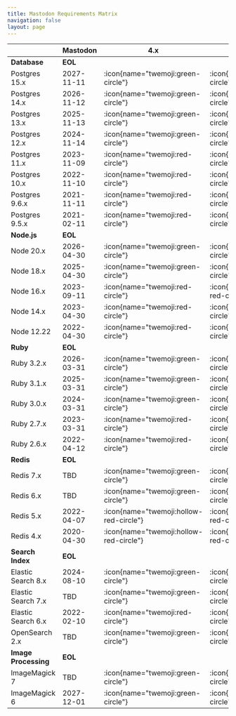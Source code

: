 ```yaml
---
title: Mastodon Requirements Matrix
navigation: false
layout: page
---
```


|                      	| **Mastodon** 	| **4.x**                                	| **4.2-rc1**                            	| **4.1.7**                              	| **4.0.9**                              	| **3.5.13**                             	| **3.4.10**                             	|
|----------------------	|--------------	|----------------------------------------	|----------------------------------------	|----------------------------------------	|----------------------------------------	|----------------------------------------	|----------------------------------------	|
| **Database**         	| **EOL**      	|                                        	|                                        	|                                        	|                                        	|                                        	|                                        	|
| Postgres 15.x        	| 2027-11-11   	| :icon{name="twemoji:green-circle"}      	| :icon{name="twemoji:green-circle"}      	| :icon{name="twemoji:green-circle"}      	| :icon{name="twemoji:green-circle"}      	| ::card{icon=twemoji:white-circle}      	| ::card{icon=twemoji:white-circle}      	|
| Postgres 14.x        	| 2026-11-12   	| :icon{name="twemoji:green-circle"}      	| :icon{name="twemoji:green-circle"}      	| :icon{name="twemoji:green-circle"}      	| :icon{name="twemoji:green-circle"}      	| :icon{name="twemoji:green-circle"}      	| ::card{icon=twemoji:white-circle}      	|
| Postgres 13.x        	| 2025-11-13   	| :icon{name="twemoji:green-circle"}      	| :icon{name="twemoji:green-circle"}      	| :icon{name="twemoji:green-circle"}      	| :icon{name="twemoji:green-circle"}      	| :icon{name="twemoji:green-circle"}      	| :icon{name="twemoji:green-circle"}      	|
| Postgres 12.x        	| 2024-11-14   	| :icon{name="twemoji:green-circle"}      	| :icon{name="twemoji:green-circle"}      	| :icon{name="twemoji:green-circle"}      	| :icon{name="twemoji:green-circle"}      	| :icon{name="twemoji:green-circle"}      	| :icon{name="twemoji:green-circle"}      	|
| Postgres 11.x        	| 2023-11-09   	| :icon{name="twemoji:red-circle"}        	| :icon{name="twemoji:yellow-circle"}           	| :icon{name="twemoji:green-circle"}      	| :icon{name="twemoji:green-circle"}      	| :icon{name="twemoji:green-circle"}      	| :icon{name="twemoji:green-circle"}      	|
| Postgres 10.x        	| 2022-11-10   	| :icon{name="twemoji:red-circle"}        	| :icon{name="twemoji:yellow-circle"}           	| :icon{name="twemoji:hollow-red-circle"}       	| :icon{name="twemoji:hollow-red-circle"}       	| :icon{name="twemoji:green-circle"}      	| :icon{name="twemoji:green-circle"}      	|
| Postgres 9.6.x       	| 2021-11-11   	| :icon{name="twemoji:red-circle"}        	| :icon{name="twemoji:red-circle"}        	| :icon{name="twemoji:red-circle"}        	| :icon{name="twemoji:red-circle"}        	| :icon{name="twemoji:hollow-red-circle"}       	| :icon{name="twemoji:green-circle"}      	|
| Postgres 9.5.x       	| 2021-02-11   	| :icon{name="twemoji:red-circle"}        	| :icon{name="twemoji:red-circle"}        	| :icon{name="twemoji:red-circle"}        	| :icon{name="twemoji:red-circle"}        	| :icon{name="twemoji:hollow-red-circle"}       	| :icon{name="twemoji:hollow-red-circle"}       	|
| **Node.js**          	| **EOL**      	|                                        	|                                        	|                                        	|                                        	|                                        	|                                        	|
| Node 20.x            	| 2026-04-30   	| :icon{name="twemoji:green-circle"}      	| :icon{name="twemoji:green-circle"}      	| ::card{icon=twemoji:white-circle}      	| ::card{icon=twemoji:white-circle}      	| ::card{icon=twemoji:white-circle}      	| ::card{icon=twemoji:white-circle}      	|
| Node 18.x            	| 2025-04-30   	| :icon{name="twemoji:green-circle"}      	| :icon{name="twemoji:green-circle"}      	| :icon{name="twemoji:red-circle"}        	| :icon{name="twemoji:red-circle"}        	| ::card{icon=twemoji:white-circle}      	| ::card{icon=twemoji:white-circle}      	|
| Node 16.x            	| 2023-09-11   	| :icon{name="twemoji:red-circle"}        	| :icon{name="twemoji:hollow-red-circle"}       	| :icon{name="twemoji:green-circle"}      	| :icon{name="twemoji:green-circle"}      	| :icon{name="twemoji:green-circle"}      	| :icon{name="twemoji:green-circle"}      	|
| Node 14.x            	| 2023-04-30   	| :icon{name="twemoji:red-circle"}        	| :icon{name="twemoji:red-circle"}        	| :icon{name="twemoji:green-circle"}      	| :icon{name="twemoji:green-circle"}      	| :icon{name="twemoji:green-circle"}      	| :icon{name="twemoji:green-circle"}      	|
| Node 12.22           	| 2022-04-30   	| :icon{name="twemoji:red-circle"}        	| :icon{name="twemoji:red-circle"}        	| :icon{name="twemoji:red-circle"}        	| :icon{name="twemoji:red-circle"}        	| :icon{name="twemoji:green-circle"}      	| :icon{name="twemoji:green-circle"}      	|
| **Ruby**             	| **EOL**      	|                                        	|                                        	|                                        	|                                        	|                                        	|                                        	|
| Ruby 3.2.x           	| 2026-03-31   	| :icon{name="twemoji:green-circle"}      	| :icon{name="twemoji:green-circle"}      	| :icon{name="twemoji:red-circle"}        	| ::card{icon=twemoji:white-circle}      	| ::card{icon=twemoji:white-circle}      	| ::card{icon=twemoji:white-circle}      	|
| Ruby 3.1.x           	| 2025-03-31   	| :icon{name="twemoji:green-circle"}      	| :icon{name="twemoji:green-circle"}      	| :icon{name="twemoji:red-circle"}        	| :icon{name="twemoji:red-circle"}        	| :icon{name="twemoji:red-circle"}        	| ::card{icon=twemoji:white-circle}      	|
| Ruby 3.0.x           	| 2024-03-31   	| :icon{name="twemoji:green-circle"}      	| :icon{name="twemoji:green-circle"}      	| :icon{name="twemoji:green-circle"}      	| :icon{name="twemoji:green-circle"}      	| :icon{name="twemoji:green-circle"}      	| :icon{name="twemoji:green-circle"}      	|
| Ruby 2.7.x           	| 2023-03-31   	| :icon{name="twemoji:red-circle"}        	| :icon{name="twemoji:red-circle"}        	| :icon{name="twemoji:green-circle"}      	| :icon{name="twemoji:green-circle"}      	| :icon{name="twemoji:green-circle"}      	| :icon{name="twemoji:green-circle"}      	|
| Ruby 2.6.x           	| 2022-04-12   	| :icon{name="twemoji:red-circle"}        	| :icon{name="twemoji:red-circle"}        	| :icon{name="twemoji:red-circle"}        	| :icon{name="twemoji:red-circle"}        	| :icon{name="twemoji:yellow-circle"}           	| :icon{name="twemoji:green-circle"}      	|
| **Redis**            	| **EOL**      	|                                        	|                                        	|                                        	|                                        	|                                        	|                                        	|
| Redis 7.x            	| TBD          	| :icon{name="twemoji:green-circle"}      	| :icon{name="twemoji:green-circle"}      	| :icon{name="twemoji:green-circle"}      	| :icon{name="twemoji:green-circle"}      	| ::card{icon=twemoji:white-circle}      	| ::card{icon=twemoji:white-circle}      	|
| Redis 6.x            	| TBD          	| :icon{name="twemoji:green-circle"}      	| :icon{name="twemoji:green-circle"}      	| :icon{name="twemoji:green-circle"}      	| :icon{name="twemoji:green-circle"}      	| :icon{name="twemoji:green-circle"}      	| ::card{icon=twemoji:white-circle}      	|
| Redis 5.x            	| 2022-04-07   	| :icon{name="twemoji:hollow-red-circle"}       	| :icon{name="twemoji:hollow-red-circle"}       	| :icon{name="twemoji:hollow-red-circle"}       	| :icon{name="twemoji:green-circle"}      	| :icon{name="twemoji:green-circle"}      	| :icon{name="twemoji:green-circle"}      	|
| Redis 4.x            	| 2020-04-30   	| :icon{name="twemoji:hollow-red-circle"}       	| :icon{name="twemoji:hollow-red-circle"}       	| :icon{name="twemoji:hollow-red-circle"}       	| :icon{name="twemoji:hollow-red-circle"}       	| :icon{name="twemoji:green-circle"}      	| :icon{name="twemoji:green-circle"}      	|
| **Search Index**     	| **EOL**      	|                                        	|                                        	|                                        	|                                        	|                                        	|                                        	|
| Elastic Search 8.x   	| 2024-08-10   	| :icon{name="twemoji:green-circle"}      	| :icon{name="twemoji:red-circle"}        	| :icon{name="twemoji:red-circle"}        	| :icon{name="twemoji:red-circle"}        	| :icon{name="twemoji:red-circle"}        	| ::card{icon=twemoji:white-circle}      	|
| Elastic Search 7.x   	| TBD          	| :icon{name="twemoji:green-circle"}      	| :icon{name="twemoji:green-circle"}      	| :icon{name="twemoji:green-circle"}      	| :icon{name="twemoji:green-circle"}      	| :icon{name="twemoji:green-circle"}      	| :icon{name="twemoji:green-circle"}      	|
| Elastic Search 6.x   	| 2022-02-10   	| :icon{name="twemoji:red-circle"}        	| :icon{name="twemoji:red-circle"}        	| :icon{name="twemoji:red-circle"}        	| :icon{name="twemoji:red-circle"}        	| :icon{name="twemoji:red-circle"}        	| :icon{name="twemoji:green-circle"}      	|
| OpenSearch 2.x       	| TBD          	| :icon{name="twemoji:green-circle"}      	| :icon{name="twemoji:green-circle"}      	| :icon{name="twemoji:green-circle"}      	| :icon{name="twemoji:red-circle"}        	| ::card{icon=twemoji:white-circle}      	| ::card{icon=twemoji:white-circle}      	|
| **Image Processing** 	| **EOL**      	|                                        	|                                        	|                                        	|                                        	|                                        	|                                        	|
| ImageMagick 7        	| TBD          	| :icon{name="twemoji:green-circle"}      	| :icon{name="twemoji:green-circle"}      	| :icon{name="twemoji:green-circle"}      	| :icon{name="twemoji:green-circle"}      	| :icon{name="twemoji:green-circle"}      	| :icon{name="twemoji:green-circle"}      	|
| ImageMagick 6        	| 2027-12-01   	| :icon{name="twemoji:green-circle"}      	| :icon{name="twemoji:green-circle"}      	| :icon{name="twemoji:green-circle"}      	| :icon{name="twemoji:green-circle"}      	| :icon{name="twemoji:green-circle"}      	| :icon{name="twemoji:green-circle"}      	|
